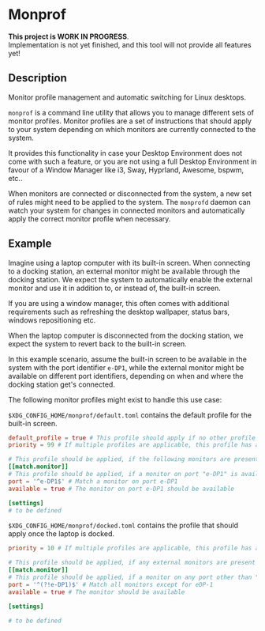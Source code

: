 # Monprof

**This project is WORK IN PROGRESS**.  
Implementation is not yet finished, and this tool will not provide all features yet!

## Description

Monitor profile management and automatic switching for Linux desktops.

`monprof` is a command line utility that allows you to manage different sets of monitor profiles.
Monitor profiles are a set of instructions that should apply to your system depending on which monitors are currently
connected to the system.

It provides this functionality in case your Desktop Environment does not come with such a feature, or you are not using
a full Desktop Environment in favour of a Window Manager like i3, Sway, Hyprland, Awesome,
bspwm, etc..

When monitors are connected or disconnected from the system, a new set of rules might need to be applied to the system.
The `monprofd` daemon can watch your system for changes in connected monitors and automatically apply the correct
monitor profile when necessary.

## Example

Imagine using a laptop computer with its built-in screen. When connecting to a docking station, an external monitor
might be available through the docking station. We expect the system to automatically enable the external monitor and
use it in addition to, or instead of, the built-in screen.

If you are using a window manager, this often comes with additional requirements such as refreshing the desktop
wallpaper, status bars, windows repositioning etc.

When the laptop computer is disconnected from the docking station, we expect the system to revert back to the built-in
screen.

In this example scenario, assume the built-in screen to be available in the system with the port identifier `e-DP1`,
while the external monitor might be available on different port identifiers, depending on when and where the docking
station get's connected.

The following monitor profiles might exist to handle this use case:

`$XDG_CONFIG_HOME/monprof/default.toml` contains the default profile for the built-in screen.

```toml
default_profile = true # This profile should apply if no other profile is applicable
priority = 99 # If multiple profiles are applicable, this profile has a very low priority (0 is the highest priority)

# This profile should be applied, if the following monitors are present
[[match.monitor]]
# This profile should be applied, if a monitor on port "e-DP1" is available.
port = '^e-DP1$' # Match a monitor on port e-DP1
available = true # The monitor on port e-DP1 should be available

[settings]
# to be defined
```

`$XDG_CONFIG_HOME/monprof/docked.toml` contains the profile that should apply once the laptop is docked.

```toml
priority = 10 # If multiple profiles are applicable, this profile has a high priority

# This profile should be applied, if any external monitors are present
[[match.monitor]]
# This profile should be applied, if a monitor on any port other than "e-DP1" is available.
port = '^(?!e-DP1)$' # Match all monitors except for eDP-1
available = true # The monitor should be available

[settings]

# to be defined
```
